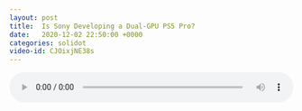 ```yaml
---
layout: post
title:  Is Sony Developing a Dual-GPU PS5 Pro?
date:   2020-12-02 22:50:00 +0000
categories: solidot
video-id: CJOixjNE38s
---
```


<audio src="/assets/069d517c3f8ea2cd8df5478402d12a72.mp3" style="width: 100%;" controls></audio>

